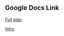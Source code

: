 ## Google Docs Link

[Full plan](https://docs.google.com/document/d/1Bsd-XrvKLvkU8KE0waeTNcALKhm03rIpPoZSlT_QfCE/edit?usp=sharing)

[Intro](https://docs.google.com/document/d/1IR7uZOcBAwg9I4VA4XS1JCLrwPghY_3MW1kZY8SW2d0/edit?usp=sharing)

